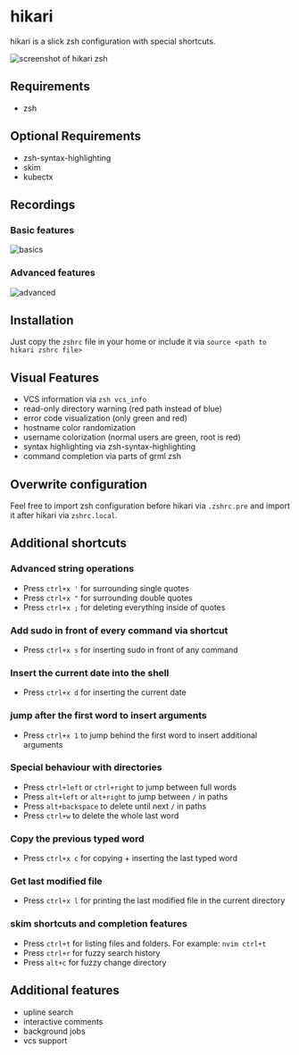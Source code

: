 # hikari

hikari is a slick zsh configuration with special shortcuts.

![screenshot of hikari zsh](https://raw.githubusercontent.com/shibumi/hikari-zsh/master/screenshots/hikari1.png)

## Requirements
* zsh

## Optional Requirements
* zsh-syntax-highlighting
* skim
* kubectx

## Recordings

### Basic features

![basics](https://raw.githubusercontent.com/shibumi/hikari-zsh/master/recordings/basics.gif)

### Advanced features

![advanced](https://raw.githubusercontent.com/shibumi/hikari-zsh/master/recordings/advanced.gif)

## Installation
Just copy the `zshrc` file in your home or include it via `source <path to hikari zshrc file>`

## Visual Features
* VCS information via `zsh vcs_info`
* read-only directory warning (red path instead of blue)
* error code visualization (only green and red)
* hostname color randomization
* username colorization (normal users are green, root is red)
* syntax highlighting via zsh-syntax-highlighting
* command completion via parts of grml zsh

## Overwrite configuration
Feel free to import zsh configuration before hikari via `.zshrc.pre` and
import it after hikari via `zshrc.local`.

## Additional shortcuts
### Advanced string operations
* Press `ctrl+x '` for surrounding single quotes
* Press `ctrl+x "` for surrounding double quotes
* Press `ctrl+x ;` for deleting everything inside of quotes
### Add sudo in front of every command via shortcut
* Press `ctrl+x s` for inserting sudo in front of any command
### Insert the current date into the shell
* Press `ctrl+x d` for inserting the current date
### jump after the first word to insert arguments
* Press `ctrl+x 1` to jump behind the first word to insert additional arguments
### Special behaviour with directories
* Press `ctrl+left` or `ctrl+right` to jump between full words
* Press `alt+left` or `alt+right` to jump between `/` in paths
* Press `alt+backspace` to delete until next `/` in paths
* Press `ctrl+w` to delete the whole last word
### Copy the previous typed word
* Press `ctrl+x c` for copying + inserting the last typed word
### Get last modified file
* Press `ctrl+x l` for printing the last modified file in the current directory
### skim shortcuts and completion features
* Press `ctrl+t` for listing files and folders. For example: `nvim ctrl+t`
* Press `ctrl+r` for fuzzy search history
* Press `alt+c` for fuzzy change directory

## Additional features
* upline search
* interactive comments
* background jobs
* vcs support
